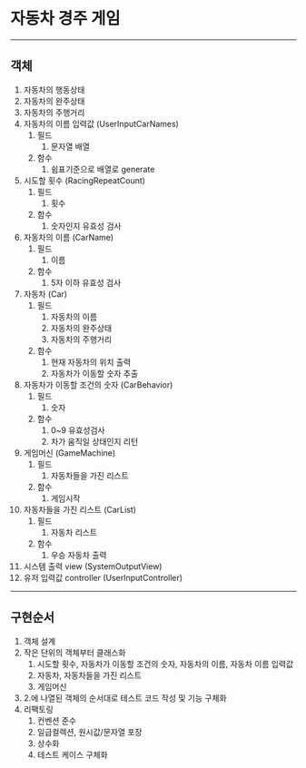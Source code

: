 # 자동차 경주 게임

---

## 객체

1. 자동차의 행동상태
2. 자동차의 완주상태
3. 자동차의 주행거리
4. 자동차의 이름 입력값 (UserInputCarNames)
   1. 필드
      1. 문자열 배열
   2. 함수
      1. 쉼표기준으로 배열로 generate
5. 시도할 횟수 (RacingRepeatCount)
   1. 필드
      1. 횟수
   2. 함수
      1. 숫자인지 유효성 검사
6. 자동차의 이름 (CarName)
   1. 필드
      1. 이름
   2. 함수
      1. 5자 이하 유효성 검사
7. 자동차 (Car)
   1. 필드
      1. 자동차의 이름
      2. 자동차의 완주상태
      3. 자동차의 주행거리
   2. 함수
      1. 현재 자동차의 위치 출력
      2. 자동차가 이동할 숫자 추출
8. 자동차가 이동할 조건의 숫자 (CarBehavior)
   1. 필드
      1. 숫자
   2. 함수
      1. 0~9 유효성검사
      2. 차가 움직일 상태인지 리턴
9. 게임머신 (GameMachine)
   1. 필드
      1. 자동차들을 가진 리스트
   2. 함수
      1. 게임시작
10. 자동차들을 가진 리스트 (CarList)
    1. 필드
       1. 자동차 리스트
    2. 함수
       1. 우승 자동차 출력
11. 시스템 출력 view (SystemOutputView)
12. 유저 입력값 controller (UserInputController)


---

## 구현순서

1. 객체 설계
2. 작은 단위의 객체부터 클래스화
   1. 시도할 횟수, 자동차가 이동할 조건의 숫자, 자동차의 이름, 자동차 이름 입력값
   2. 자동차, 자동차들을 가진 리스트
   3. 게임머신
3. 2.에 나열된 객체의 순서대로 테스트 코드 작성 및 기능 구체화
4. 리팩토링
   1. 컨벤션 준수
   2. 일급컬렉션, 원시값/문자열 포장
   3. 상수화
   4. 테스트 케이스 구체화
